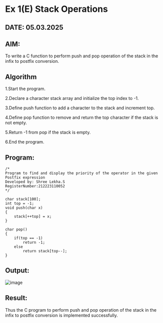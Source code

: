 # Ex 1(E) Stack Operations
## DATE: 05.03.2025
## AIM:
To write a C function to perform push and pop operation of the stack in the infix to postfix conversion.

## Algorithm

1.Start the program.

2.Declare a character stack array and initialize the top index to -1.

3.Define push function to add a character to the stack and increment top.

4.Define pop function to remove and return the top character if the stack is not empty.

5.Return -1 from pop if the stack is empty.

6.End the program.

 

## Program:
```
/*
Program to find and display the priority of the operator in the given Postfix expression
Developed by: Shree Lekha.S
RegisterNumber:212223110052
*/

char stack[100]; 
int top = -1; 
void push(char x) 
{ 
    stack[++top] = x; 
} 
 
char pop() 
{ 
    if(top == -1) 
        return -1; 
    else 
        return stack[top--]; 
} 
```

## Output:

![image](https://github.com/user-attachments/assets/eaa49ad7-dc4f-4985-8368-c884d11b93e2)


## Result:
Thus the C program to perform push and pop operation of the stack in the infix to postfix conversion is implemented successfully.
